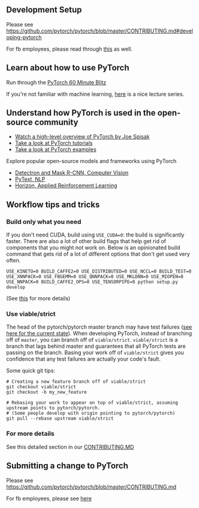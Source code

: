 ## Development Setup

Please see https://github.com/pytorch/pytorch/blob/master/CONTRIBUTING.md#developing-pytorch

For fb employees, please read through [this](https://www.internalfb.com/intern/wiki/PyTorch/PyTorchDev/Workflow/PyTorch_environment_setup/) as well.

## Learn about how to use PyTorch

Run through the [PyTorch 60 Minute Blitz](https://pytorch.org/tutorials/beginner/deep_learning_60min_blitz.html)

If you're not familiar with machine learning, [here](https://www.youtube.com/playlist?list=PLC1qU-LWwrF64f4QKQT-Vg5Wr4qEE1Zxk) is a nice lecture series.

## Understand how PyTorch is used in the open-source community

* [Watch a high-level overview of PyTorch by Joe Spisak](https://youtu.be/5h1Ot2dPi2E?t=1393)
* [Take a look at PyTorch tutorials](https://pytorch.org/tutorials/)
* [Take a look at PyTorch examples](https://github.com/pytorch/examples)

Explore popular open-source models and frameworks using PyTorch
   * [Detectron and Mask R-CNN, Computer Vision](https://github.com/facebookresearch/maskrcnn-benchmark)
   * [PyText, NLP](https://github.com/facebookresearch/pytext)
   * [Horizon, Applied Reinforcement Learning](https://github.com/facebookresearch/Horizon)

## Workflow tips and tricks

### Build only what you need

If you don't need CUDA, build using `USE_CUDA=0`: the build is significantly faster. There are also a lot of other build flags that help get rid of components that you might not work on. Below is an opinionated build command that gets rid of a lot of different options that don't get used very often.
```
USE_KINETO=0 BUILD_CAFFE2=0 USE_DISTRIBUTED=0 USE_NCCL=0 BUILD_TEST=0 USE_XNNPACK=0 USE_FBGEMM=0 USE_QNNPACK=0 USE_MKLDNN=0 USE_MIOPEN=0 USE_NNPACK=0 BUILD_CAFFE2_OPS=0 USE_TENSORPIPE=0 python setup.py develop
```

(See [this](https://github.com/pytorch/pytorch/blob/master/CONTRIBUTING.md#build-only-what-you-need) for more details)


### Use viable/strict

The head of the pytorch/pytorch master branch may have test failures ([see here for the current state](https://hud.pytorch.org/build2/pytorch-master)). When developing PyTorch, instead of branching off of `master`, you can branch off of `viable/strict`. `viable/strict` is a branch that lags behind master and guarantees that all PyTorch tests are passing on the branch. Basing your work off of `viable/strict` gives you confidence that any test failures are actually your code's fault.

Some quick git tips:
```
# Creating a new feature branch off of viable/strict
git checkout viable/strict
git checkout -b my_new_feature

# Rebasing your work to appear on top of viable/strict, assuming upstream points to pytorch/pytorch.
# (Some people develop with origin pointing to pytorch/pytorch)
git pull --rebase upstream viable/strict
```
### For more details

See this detailed section in our [CONTRIBUTING.MD](https://github.com/pytorch/pytorch/blob/master/CONTRIBUTING.md#c-development-tips)

## Submitting a change to PyTorch

Please see https://github.com/pytorch/pytorch/blob/master/CONTRIBUTING.md

For fb employees, please see [here](https://fb.quip.com/Qym6ATnVdb5O)
